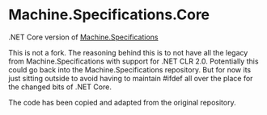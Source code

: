 # Machine.Specifications.Core
.NET Core version of [Machine.Specifications](https://github.com/machine)

This is not a fork. The reasoning behind this is to not have all the legacy from Machine.Specifications with support for .NET CLR 2.0. Potentially this could go back into the Machine.Specifications repository. But for now its just sitting outside to avoid having to maintain #ifdef all over the place for the changed bits of .NET Core.

The code has been copied and adapted from the original repository. 
